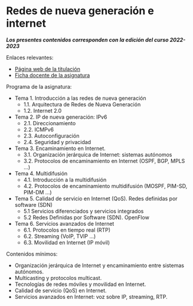 # Redes de nueva generación e internet

**_Los presentes contenidos corresponden con la edición del curso 2022-2023_**

Enlaces relevantes:

- [Página web de la titulación](https://informatica.ucm.es/master-en-ingenieria-informatica)
- [Ficha docente de la asignatura](docs/fichaDocente.pdf)

Programa de la asignatura:

- Tema 1. Introducción a las redes de nueva generación
  - 1.1. Arquitectura de Redes de Nueva Generación
  - 1.2. Internet 2.0
- Tema 2. IP de nueva generación: IPv6
  - 2.1. Direccionamiento
  - 2.2. ICMPv6
  - 2.3. Autoconfiguración
  - 2.4. Seguridad y privacidad
- Tema 3. Encaminamiento en Internet.
  - 3.1. Organización jerárquica de Internet: sistemas autónomos
  - 3.2. Protocolos de encaminamiento en Internet (OSPF, BGP, MPLS …)
- Tema 4. Multidifusión
  - 4.1. Introducción a la multidifusión
  - 4.2. Protocolos de encaminamiento multidifusión (MOSPF, PIM-SD, PIM-DM …)
- Tema 5. Calidad de servicio en Internet (QoS). Redes definidas por software (SDN)
  - 5.1 Servicios diferenciados y servicios integrados
  - 5.2 Redes Definidas por Software (SDN). OpenFlow
- Tema 6. Servicios avanzados de Internet
  - 6.1. Protocolos en tiempo real (RTP)
  - 6.2. Streaming (VoIP, TVIP …)
  - 6.3. Movilidad en Internet (IP móvil)

Contenidos mínimos:

- Organización jerárquica de Internet y encaminamiento entre sistemas autónomos.
- Multicasting y protocolos multicast.
- Tecnologías de redes móviles y movilidad en Internet.
- Calidad de servicio (QoS) en Internet.
- Servicios avanzados en Internet: voz sobre IP, streaming, RTP.

